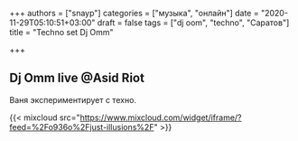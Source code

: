 +++
authors = ["snayp"]
categories = ["музыка", "онлайн"]
date = "2020-11-29T05:10:51+03:00"
draft = false
tags = ["dj oom", "techno", "Саратов"]
title = "Techno set Dj Omm"

+++
## Dj Omm live @Asid Riot

Ваня экспериментирует с техно.

{{< mixcloud src="https://www.mixcloud.com/widget/iframe/?feed=%2Fo936o%2Fjust-illusions%2F" >}}
